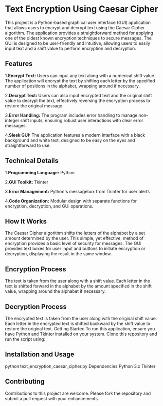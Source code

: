 # Text Encryption Using Caesar Cipher

This project is a Python-based graphical user interface (GUI) application that allows users to encrypt and decrypt text using the Caesar Cipher algorithm. The application provides a straightforward method for applying one of the oldest known encryption techniques to secure messages. The GUI is designed to be user-friendly and intuitive, allowing users to easily input text and a shift value to perform encryption and decryption.

## Features

1.**Encrypt Text:** Users can input any text along with a numerical shift value. The application will encrypt the text by shifting each letter by the specified number of positions in the alphabet, wrapping around if necessary.

2.**Decrypt Text:** Users can also input encrypted text and the original shift value to decrypt the text, effectively reversing the encryption process to restore the original message.

3.**Error Handling:** The program includes error handling to manage non-integer shift inputs, ensuring robust user interactions with clear error messages.

4.**Sleek GUI:** The application features a modern interface with a black background and white text, designed to be easy on the eyes and straightforward to use.

## Technical Details
1.**Programming Language:** Python

2.**GUI Toolkit:** Tkinter

3.**Error Management:** Python's messagebox from Tkinter for user alerts

4.**Code Organization:** Modular design with separate functions for encryption, decryption, and GUI operations.

## How It Works
The Caesar Cipher algorithm shifts the letters of the alphabet by a set amount determined by the user. This simple, yet effective, method of encryption provides a basic level of security for messages. The GUI provides text boxes for user input and buttons to initiate encryption or decryption, displaying the result in the same window.

## Encryption Process
The text is taken from the user along with a shift value.
Each letter in the text is shifted forward in the alphabet by the amount specified in the shift value, wrapping around the alphabet if necessary.

## Decryption Process
The encrypted text is taken from the user along with the original shift value.
Each letter in the encrypted text is shifted backward by the shift value to restore the original text.
Getting Started
To run this application, ensure you have Python and Tkinter installed on your system. Clone this repository and run the script using:

## Installation and Usage

python text_encryption_caesar_cipher.py
Dependencies
Python 3.x
Tkinter


## Contributing
Contributions to this project are welcome. Please fork the repository and submit a pull request with your enhancements.


